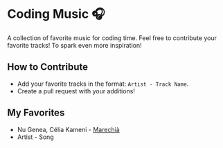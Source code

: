 # Coding Music 🎧
A collection of favorite music for coding time. Feel free to contribute your favorite tracks! To spark even more inspiration!

## How to Contribute
- Add your favorite tracks in the format: `Artist - Track Name`.
- Create a pull request with your additions!

## My Favorites
- Nu Genea, Célia Kameni - [Marechià](https://open.spotify.com/track/1gE7p3b4J8p4ivOCR2CO0Y?si=0b42135cc7a843e9)
- Artist - Song

